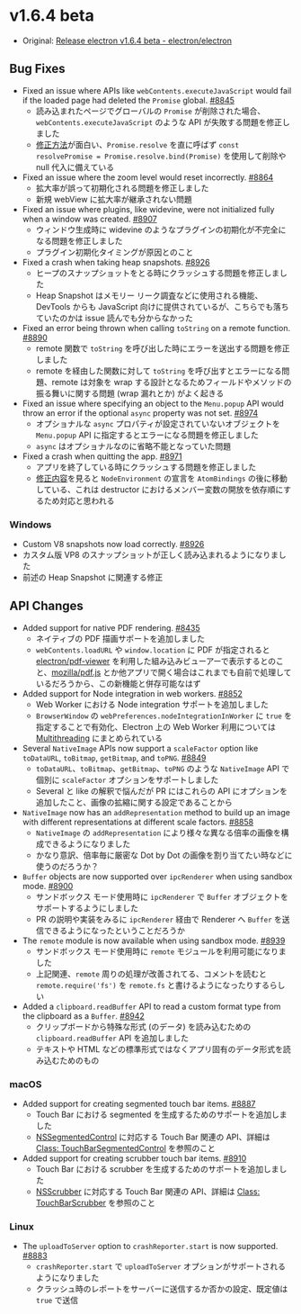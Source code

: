 # v1.6.4 beta

* Original: [Release electron v1.6.4 beta - electron/electron](https://github.com/electron/electron/releases/tag/v1.6.4)

## Bug Fixes

* Fixed an issue where APIs like `webContents.executeJavaScript` would fail if the loaded page had deleted the `Promise` global. [#8845](https://github.com/electron/electron/pull/8845)
  * 読み込まれたページでグローバルの `Promise` が削除された場合、`webContents.executeJavaScript` のような API が失敗する問題を修正しました
  * [修正方法](https://github.com/electron/electron/pull/8845/commits/dbe9893d297c286d81c814ed39784a2a2ae5c28f)が面白い、`Promise.resolve` を直に呼ばず `const resolvePromise = Promise.resolve.bind(Promise)` を使用して削除や null 代入に備えている
* Fixed an issue where the zoom level would reset incorrectly. [#8864](https://github.com/electron/electron/pull/8864)
  * 拡大率が誤って初期化される問題を修正しました
  * 新規 webView に拡大率が継承されない問題
* Fixed an issue where plugins, like widevine, were not initialized fully when a window was created. [#8907](https://github.com/electron/electron/pull/8907)
  * ウィンドウ生成時に widevine のようなプラグインの初期化が不完全になる問題を修正しました
  * プラグイン初期化タイミングが原因とのこと
* Fixed a crash when taking heap snapshots. [#8926](https://github.com/electron/electron/pull/8926)
  * ヒープのスナップショットをとる時にクラッシュする問題を修正しました
  * Heap Snapshot はメモリー リーク調査などに使用される機能、DevTools からも JavaScript 向けに提供されているが、こちらでも落ちていたのかは issue 読んでも分からなかった
* Fixed an error being thrown when calling `toString` on a remote function. [#8890](https://github.com/electron/electron/pull/8890)
  * remote 関数で `toString` を呼び出した時にエラーを送出する問題を修正しました
  * remote を経由した関数に対して `toString` を呼び出すとエラーになる問題、remote は対象を wrap する設計となるためフィールドやメソッドの振る舞いに関する問題 (wrap 漏れとか) がよく起きる
* Fixed an issue where specifying an object to the `Menu.popup` API would throw an error if the optional `async` property was not set. [#8974](https://github.com/electron/electron/pull/8974)
  * オプショナルな `async` プロパティが設定されていないオブジェクトを `Menu.popup` API に指定するとエラーになる問題を修正しました
  * `async` はオプショナルなのに省略不能となっていた問題
* Fixed a crash when quitting the app. [#8971](https://github.com/electron/electron/pull/8971)
  * アプリを終了している時にクラッシュする問題を修正しました
  * [修正内容](https://github.com/electron/electron/pull/8971/commits/99d3fce3c749dfc0a8ab54da231c3379ee674d87)を見ると `NodeEnvironment` の宣言を `AtomBindings` の後に移動している、これは destructor におけるメンバー変数の開放を依存順にするため対応と思われる

### Windows

* Custom V8 snapshots now load correctly. [#8926](https://github.com/electron/electron/pull/8926)
* カスタム版 VP8 のスナップショットが正しく読み込まれるようになりました
* 前述の Heap Snapshot に関連する修正

## API Changes

* Added support for native PDF rendering. [#8435](https://github.com/electron/electron/pull/8435)
  * ネイティブの PDF 描画サポートを追加しました
  * `webContents.loadURL` や `window.location` に PDF が指定されると [electron/pdf-viewer](https://github.com/electron/pdf-viewer) を利用した組み込みビューアーで表示するとのこと、[mozilla/pdf.js](https://github.com/mozilla/pdf.js) とか他アプリで開く場合はこれまでも自前で処理しているだろうから、この新機能と併存可能なはず
* Added support for Node integration in web workers. [#8852](https://github.com/electron/electron/pull/8852)
  * Web Worker における Node integration サポートを追加しました
  * `BrowserWindow` の `webPreferences.nodeIntegrationInWorker` に `true` を指定することで有効化、Electron 上の Web Worker 利用については [Multithreading](https://github.com/electron/electron/blob/master/docs/tutorial/multithreading.md) にまとめられている
* Several `NativeImage` APIs now support a `scaleFactor` option like `toDataURL`, `toBitmap`, `getBitmap`, and `toPNG`. [#8849](https://github.com/electron/electron/pull/8849)
  * `toDataURL`、`toBitmap`、`getBitmap`、`toPNG` のような `NativeImage` API で個別に `scaleFactor` オプションをサポートしました
  * Several と like の解釈で悩んだが PR にはこれらの API にオプションを追加したこと、画像の拡縮に関する設定であることから
* `NativeImage` now has an `addRepresentation` method to build up an image with different representations at different scale factors. [#8858](https://github.com/electron/electron/pull/8858)
  * `NativeImage` の `addRepresentation` により様々な異なる倍率の画像を構成できるようになりました
  * かなり意訳、倍率毎に厳密な Dot by Dot の画像を割り当てたい時などに使うのだろうか？
* `Buffer` objects are now supported over `ipcRenderer` when using sandbox mode. [#8900](https://github.com/electron/electron/pull/8900)
  * サンドボックス モード使用時に `ipcRenderer` で `Buffer` オブジェクトをサポートするようにしました
  * PR の説明や実装をみるに `ipcRenderer` 経由で Renderer へ `Buffer` を送信できるようになったということだろうか
* The `remote` module is now available when using sandbox mode. [#8939](https://github.com/electron/electron/pull/8939)
  * サンドボックス モード使用時に `remote` モジュールを利用可能になりました
  * 上記関連、`remote` 周りの処理が改善されてる、コメントを読むと `remote.require('fs')` を `remote.fs` と書けるようになったりするらしい
* Added a `clipboard.readBuffer` API to read a custom format type from the clipboard as a `Buffer`. [#8942](https://github.com/electron/electron/pull/8942)
  * クリップボードから特殊な形式 (のデータ) を読み込むための `clipboard.readBuffer` API を追加しました
  * テキストや HTML などの標準形式ではなくアプリ固有のデータ形式を読み込むためのもの

### macOS

* Added support for creating segmented touch bar items. [#8887](https://github.com/electron/electron/pull/8887)
  * Touch Bar における segmented を生成するためのサポートを追加しました
  * [NSSegmentedControl](https://developer.apple.com/reference/appkit/nssegmentedcontrol) に対応する Touch Bar 関連の API、詳細は [Class: TouchBarSegmentedControl](https://github.com/electron/electron/blob/master/docs/api/touch-bar-segmented-control.md) を参照のこと
* Added support for creating scrubber touch bar items. [#8910](https://github.com/electron/electron/pull/8910)
  * Touch Bar における scrubber を生成するためのサポートを追加しました
  * [NSScrubber](https://developer.apple.com/reference/appkit/nsscrubber) に対応する Touch Bar 関連の API、詳細は [Class: TouchBarScrubber](https://github.com/electron/electron/blob/master/docs/api/touch-bar-scrubber.md) を参照のこと

### Linux

* The `uploadToServer` option to `crashReporter.start` is now supported. [#8883](https://github.com/electron/electron/pull/8883)
  * `crashReporter.start` で `uploadToServer` オプションがサポートされるようになりました
  * クラッシュ時のレポートをサーバーに送信するか否かの設定、既定値は `true` で送信
